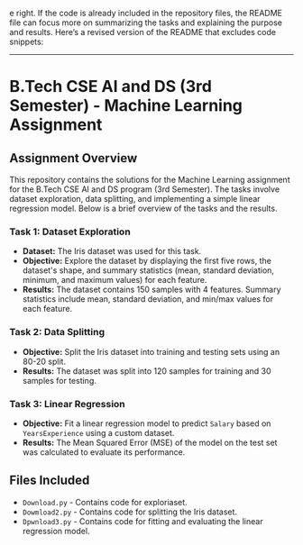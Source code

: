 e right. If the code is already included in the repository files, the README file can focus more on summarizing the tasks and explaining the purpose and results. Here’s a revised version of the README that excludes code snippets:

---

# B.Tech CSE AI and DS (3rd Semester) - Machine Learning Assignment

## Assignment Overview

This repository contains the solutions for the Machine Learning assignment for the B.Tech CSE AI and DS program (3rd Semester). The tasks involve dataset exploration, data splitting, and implementing a simple linear regression model. Below is a brief overview of the tasks and the results.

### Task 1: Dataset Exploration

- **Dataset:** The Iris dataset was used for this task.
- **Objective:** Explore the dataset by displaying the first five rows, the dataset's shape, and summary statistics (mean, standard deviation, minimum, and maximum values) for each feature.
- **Results:** The dataset contains 150 samples with 4 features. Summary statistics include mean, standard deviation, and min/max values for each feature.

### Task 2: Data Splitting

- **Objective:** Split the Iris dataset into training and testing sets using an 80-20 split.
- **Results:** The dataset was split into 120 samples for training and 30 samples for testing.

### Task 3: Linear Regression

- **Objective:** Fit a linear regression model to predict `Salary` based on `YearsExperience` using a custom dataset.
- **Results:** The Mean Squared Error (MSE) of the model on the test set was calculated to evaluate its performance.

## Files Included

- `Download.py` - Contains code for exploriaset.
- `Dowmload2.py` - Contains code for splitting the Iris dataset.
- `Dpwnload3.py` - Contains code for fitting and evaluating the linear regression model.



